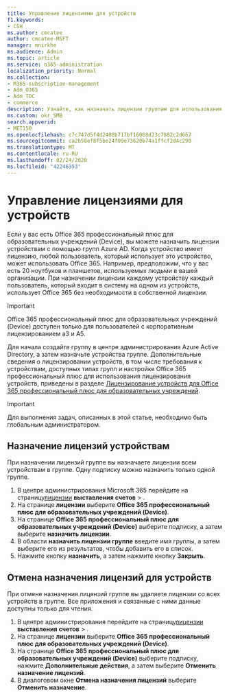 ```yaml
---
title: Управление лицензиями для устройств
f1.keywords:
- CSH
ms.author: cmcatee
author: cmcatee-MSFT
manager: mnirkhe
ms.audience: Admin
ms.topic: article
ms.service: o365-administration
localization_priority: Normal
ms.collection:
- M365-subscription-management
- Adm_O365
- Adm_TOC
- commerce
description: Узнайте, как назначать лицензии группам для использования с устройствами.
ms.custom: okr_SMB
search.appverid:
- MET150
ms.openlocfilehash: c7c747d5f4d2408b717bf16068d23c7882c2d667
ms.sourcegitcommit: ca2b58ef8f5be24f09e73620b74a1ffcf2d4c290
ms.translationtype: MT
ms.contentlocale: ru-RU
ms.lasthandoff: 02/24/2020
ms.locfileid: "42246353"
---
```

# <a name="manage-licenses-for-devices"></a>Управление лицензиями для устройств

Если у вас есть Office 365 профессиональный плюс для образовательных учреждений (Device), вы можете назначить лицензии устройствам с помощью групп Azure AD. Когда устройство имеет лицензию, любой пользователь, который использует это устройство, может использовать Office 365. Например, предположим, что у вас есть 20 ноутбуков и планшетов, используемых людьми в вашей организации. При назначении лицензии каждому устройству каждый пользователь, который входит в систему на одном из устройств, использует Office 365 без необходимости в собственной лицензии.

> [!IMPORTANT]
> Office 365 профессиональный плюс для образовательных учреждений (Device) доступен только для пользователей с корпоративным лицензированием a3 и A5.

Для начала создайте группу в центре администрирования Azure Active Directory, а затем назначьте устройства группе. Дополнительные сведения о лицензировании устройств, в том числе требования к устройствам, доступных типах групп и настройке Office 365 профессиональный плюс для использования лицензирования устройств, приведены в разделе [Лицензирование устройств для Office 365 профессиональный плюс для образовательных учреждений](https://go.microsoft.com/fwlink/p/?linkid=2094216).

> [!IMPORTANT]
> Для выполнения задач, описанных в этой статье, необходимо быть глобальным администратором.

## <a name="assign-licenses-to-devices"></a>Назначение лицензий устройствам

При назначении лицензий группе вы назначаете лицензии всем устройствам в группе. Одну подписку можно назначить только одной группе.

1. В центре администрирования Microsoft 365 перейдите на страницу<a href="https://go.microsoft.com/fwlink/p/?linkid=842264" target="_blank">лицензии</a> **выставления счетов** > .
2. На странице **лицензии** выберите **Office 365 профессиональный плюс для образовательных учреждений (Device)**.
3. На странице **Office 365 профессиональный плюс для образовательных учреждений (Device)** выберите подписку, а затем выберите **назначить лицензии**.
4. В области **назначить лицензии группе** введите имя группы, а затем выберите его из результатов, чтобы добавить его в список.
6. Нажмите кнопку **назначить**, а затем нажмите кнопку **Закрыть**.

## <a name="unassign-licenses-from-devices"></a>Отмена назначения лицензий для устройств

При отмене назначения лицензий группе вы удаляете лицензии со всех устройств в группе. Все приложения и связанные с ними данные доступны только для чтения.

1. В центре администрирования перейдите на страницу<a href="https://go.microsoft.com/fwlink/p/?linkid=842264" target="_blank">лицензии</a> **выставления счетов** > .
2. На странице **лицензии** выберите **Office 365 профессиональный плюс для образовательных учреждений (Device)**.
3. На странице **Office 365 профессиональный плюс для образовательных учреждений (Device)** выберите подписку, нажмите **Дополнительные действия**, а затем выберите **Отменить назначение лицензий**.
5. В диалоговом окне **Отмена назначения лицензий** выберите **Отменить назначение**.